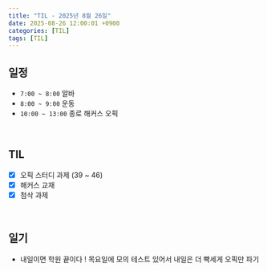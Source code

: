 ```yaml
---
title: "TIL - 2025년 8월 26일"
date: 2025-08-26 12:00:01 +0900
categories: [TIL]
tags: [TIL]
---
```


## 일정

- `7:00 ~ 8:00` 알바
- `8:00 ~ 9:00` 운동
- `10:00 ~ 13:00` 종로 해커스 오픽

<br>

## TIL
- [x] 오픽 스터디 과제 (39 ~ 46)
- [x] 해커스 교재
- [x] 첨삭 과제

<br>

## 일기

- 내일이면 학원 끝이다 ! 목요일에 모의 테스트 있어서 내일은 더 빡세게 오픽만 파기